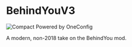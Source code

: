 # BehindYouV3

![Compact Powered by OneConfig](https://polyfrost.org/img/compact_vector.svg)

A modern, non-2018 take on the BehindYou mod.
